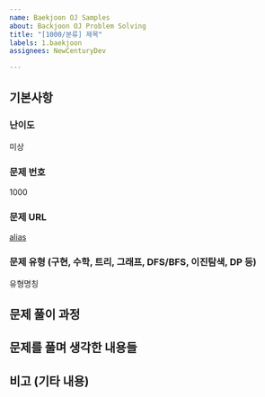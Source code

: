 ```yaml
---
name: Baekjoon OJ Samples
about: Backjoon OJ Problem Solving
title: "[1000/분류] 제목"
labels: 1.baekjoon
assignees: NewCenturyDev

---
```


## 기본사항
### 난이도
미상
### 문제 번호
1000
### 문제 URL
[alias](url)
### 문제 유형 (구현, 수학, 트리, 그래프, DFS/BFS, 이진탐색, DP 등)
유형명칭

## 문제 풀이 과정

## 문제를 풀며 생각한 내용들

## 비고 (기타 내용)
